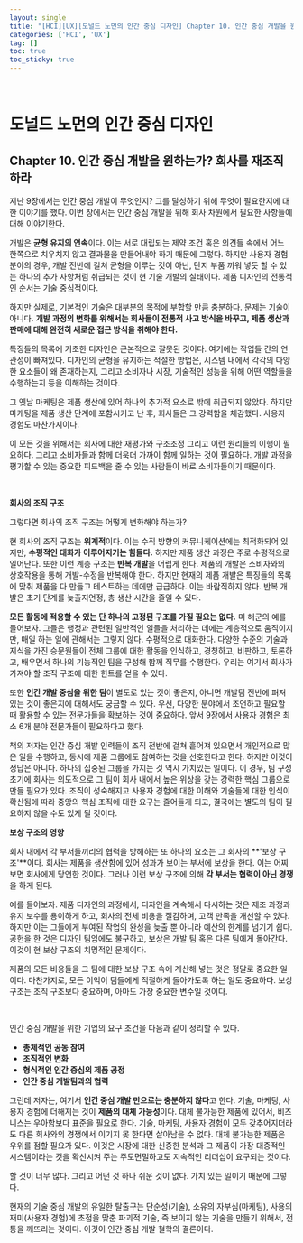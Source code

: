 ```yaml
---
layout: single
title: "[HCI][UX][도널드 노먼의 인간 중심 디자인] Chapter 10. 인간 중심 개발을 원하는가? 회사를 재조직하라"
categories: ['HCI', 'UX']
tag: []
toc: true
toc_sticky: true
---
```




<br>

# 도널드 노먼의 인간 중심 디자인

## Chapter 10. 인간 중심 개발을 원하는가? 회사를 재조직하라

지난 9장에서는 인간 중심 개발이 무엇인지? 그를 달성하기 위해 무엇이 필요한지에 대한 이야기를 했다. 이번 장에서는 인간 중심 개발을 위해 회사 차원에서 필요한 사항들에 대해 이야기한다. 

개발은 **균형 유지의 연속**이다. 이는 서로 대립되는 제약 조건 혹은 의견들 속에서 어느 한쪽으로 치우치지 않고 결과물을 만들어내야 하기 때문에 그렇다. 하지만 사용자 경험 분야의 경우, 개발 전반에 걸쳐 균형을 이루는 것이 아닌, 단지 부품 끼워 넣듯 할 수 있는 하나의 추가 사항처럼 취급되는 것이 현 기술 개발의 실태이다. 제품 디자인의 전통적인 순서는 기술 중심적이다. 

하지만 실제로, 기본적인 기술은 대부분의 목적에 부합할 만큼 충분하다. 문제는 기술이 아니다. **개발 과정의 변화를 위해서는 회사들이 전통적 사고 방식을 바꾸고, 제품 생산과 판매에 대해 완전히 새로운 접근 방식을 취해야 한다.**

특징들의 목록에 기초한 디자인은 근본적으로 잘못된 것이다. 여기에는 작업들 간의 연관성이 빠져있다. 디자인의 균형을 유지하는 적절한 방법은, 시스템 내에서 각각의 다양한 요소들이 왜 존재하는지, 그리고 소비자나 시장, 기술적인 성능을 위해 어떤 역할들을 수행하는지 등을 이해하는 것이다. 

그 옛날 마케팅은 제품 생산에 있어 하나의 추가적 요소로 밖에 취급되지 않았다. 하지만 마케팅을 제품 생산 단계에 포함시키고 난 후, 회사들은 그 강력함을 체감했다. 사용자 경험도 마찬가지이다. 

이 모든 것을 위해서는 회사에 대한 재평가와 구조조정 그리고 이런 원리들의 이행이 필요하다. 그리고 소비자들과 함께 더욱더 가까이 함께 일하는 것이 필요하다. 개발 과정을 평가할 수 있는 중요한 피드백을 줄 수 있는 사람들이 바로 소비자들이기 때문이다. 

<br>

**회사의 조직 구조**

그렇다면 회사의 조직 구조는 어떻게 변화해야 하는가? 

현 회사의 조직 구조는 **위계적**이다. 이는 수직 방향의 커뮤니케이션에는 최적화되어 있지만, **수평적인 대화가 이루어지기는 힘들다.** 하지만 제품 생산 과정은 주로 수평적으로 일어난다. 또한 이런 계층 구조는 **반복 개발**을 어렵게 한다. 제품의 개발은 소비자와의 상호작용을 통해 개발-수정을 반복해야 한다. 하지만 현재의 제품 개발은 특징들의 목록에 맞춰 제품을 다 만들고 테스트하는 데에만 급급하다. 이는 바람직하지 않다. 반복 개발은 초기 단계를 늦출지언정, 총 생산 시간을 줄일 수 있다. 

**모든 활동에 적용할 수 있는 단 하나의 고정된 구조를 가질 필요는 없다.** 미 해군의 예를 들어보자. 그들은 행정과 관련된 일반적인 일들을 처리하는 데에는 계층적으로 움직이지만, 매일 하는 일에 관해서는 그렇지 않다. 수평적으로 대화한다. 다양한 수준의 기술과 지식을 가진 승문원들이 전체 그룹에 대한 활동을 인식하고, 경청하고, 비판하고, 토론하고, 배우면서 하나의 기능적인 팀을 구성해 함께 직무를 수행한다. 우리는 여기서 회사가 가져야 할 조직 구조에 대한 힌트를 얻을 수 있다. 

또한 **인간 개발 중심을 위한 팀**이 별도로 있는 것이 좋은지, 아니면 개발팀 전반에 펴져 있는 것이 좋은지에 대해서도 궁금할 수 있다. 우선, 다양한 분야에서 조언하고 필요할 때 활용할 수 있는 전문가들을 확보하는 것이 중요하다. 앞서 9장에서 사용자 경험은 최소 6개 분야 전문가들이 필요하다고 했다. 

책의 저자는 인간 중심 개발 인력들이 조직 전반에 걸쳐 흩어져 있으면서 개인적으로 많은 일을 수행하고, 동시에 제품 그룹에도 참여하는 것을 선호한다고 한다. 하지만 이것이 정답은 아니다. 하나의 집중된 그룹을 가지는 것 역시 가치있는 일이다. 이 경우, 팀 구성 초기에 회사는 의도적으로 그 팀이 회사 내에서 높은 위상을 갖는 강력한 핵심 그룹으로 만들 필요가 있다. 조직이 성숙해지고 사용자 경험에 대한 이해와 기술들에 대한 인식이 확산됨에 따라 중앙의 핵심 조직에 대한 요구는 줄어들게 되고, 결국에는 별도의 팀이 필요하지 않을 수도 있게 될 것이다. 

**보상 구조의 영향**

회사 내에서 각 부서들끼리의 협력을 방해하는 또 하나의 요소는 그 회사의 **'보상 구조'**이다. 회사는 제품을 생산함에 있어 성과가 보이는 부서에 보상을 한다. 이는 어찌보면 회사에게 당연한 것이다. 그러나 이런 보상 구조에 의해 **각 부서는 협력이 아닌 경쟁**을 하게 된다. 

예를 들어보자. 제품 디자인의 과정에서, 디자인을 계속해서 다시하는 것은 제조 과정과 유지 보수를 용이하게 하고, 회사의 전체 비용을 절감하며, 고객 만족을 개선할 수 있다. 하지만 이는 그들에게 부여된 작업의 완성을 늦출 뿐 아니라 예산의 한계를 넘기기 쉽다. 공헌을 한 것은 디자인 팀임에도 불구하고, 보상은 개발 팀 혹은 다른 팀에게 돌아간다. 이것이 현 보상 구조의 치명적인 문제이다. 

제품의 모든 비용들을 그 팀에 대한 보상 구조 속에 계산해 넣는 것은 정말로 중요한 일이다. 마찬가지로, 모든 이익이 팀들에게 적절하게 돌아가도록 하는 일도 중요하다. 보상 구조는 조직 구조보다 중요하며, 아마도 가장 중요한 변수일 것이다. 

<br>

인간 중심 개발을 위한 기업의 요구 조건을 다음과 같이 정리할 수 있다. 

* **총체적인 공동 참여**
* **조직적인 변화**
* **형식적인 인간 중심의 제품 공정**
* **인간 중심 개발팀과의 협력**

그런데 저자는, 여기서 **인간 중심 개발 만으로는 충분하지 않다**고 한다. 기술, 마케팅, 사용자 경험에 더해지는 것이 **제품의 대체 가능성**이다. 대체 불가능한 제품에 있어서, 비즈니스는 우아함보다 표준을 필요로 한다. 기술, 마케팅, 사용자 경험이 모두 갖추어지더라도 다른 회사와의 경쟁에서 이기지 못 한다면 살아남을 수 없다. 대체 불가능한 제품은 우위를 점할 필요가 있다. 이것은 시장에 대한 신중한 분석과 그 제품이 가장 대중적인 시스템이라는 것을 확신시켜 주는 주도면밀하고도 지속적인 리더십이 요구되는 것이다. 

할 것이 너무 많다. 그리고 어떤 것 하나 쉬운 것이 없다. 가치 있는 일이기 때문에 그렇다. 

현재의 기술 중심 개발의 유일한 탈출구는 단순성(기술), 소유의 자부심(마케팅), 사용의 재미(사용자 경험)에 초점을 맞춘 파괴적 기술, 즉 보이지 않는 기술을 만들기 위해서, 전통을 깨뜨리는 것이다. 이것이 인간 중심 개발 철학의 결론이다. 














